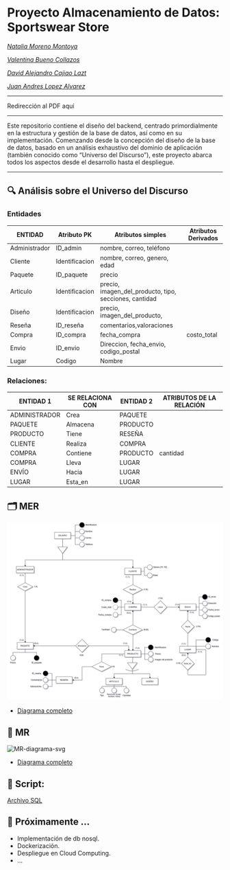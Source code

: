 # Proyecto Almacenamiento de Datos: Sportswear Store

*[Natalia Moreno Montoya](https://github.com/natam226)*

*[Valentina Bueno Collazos](https://github.com/valentinabc19)*

*[David Alejandro Cajiao Lazt](https://github.com/DCajiao)*

*[Juan Andres Lopez Alvarez](https://github.com/DCajiao)*

---

Redirección al PDF aquí

---

Este repositorio contiene el diseño del backend, centrado primordialmente en la estructura y gestión de la base de datos, así como en su implementación. Comenzando desde la concepción del diseño de la base de datos, basado en un análisis exhaustivo del dominio de aplicación (también conocido como “Universo del Discurso”), este proyecto abarca todos los aspectos desde el desarrollo hasta el despliegue.

---

## 🔍 Análisis sobre el Universo del Discurso

### Entidades

| ENTIDAD | Atributo PK | Atributos simples | Atributos Derivados |
| --- | --- | --- | --- |
| Administrador | ID_admin | nombre, correo, teléfono |  |
| Cliente | Identificacion | nombre, correo, genero, edad |  |
| Paquete | ID_paquete | precio |  |
| Articulo | Identificacion | precio, imagen_del_producto, tipo, secciones, cantidad |  |
| Diseño | Identificacion | precio, imagen_del_producto, |  |
| Reseña | ID_reseña | comentarios,valoraciones |  |
| Compra | ID_compra | fecha_compra | costo_total |
| Envio | ID_envio | Direccion, fecha_envio, codigo_postal |  |
| Lugar | Codigo | Nombre |  |

### Relaciones:

| ENTIDAD 1 | SE RELACIONA CON | ENTIDAD 2 | ATRIBUTOS DE LA RELACIÓN |
| --- | --- | --- | --- |
| ADMINISTRADOR | Crea | PAQUETE |  |
| PAQUETE | Almacena | PRODUCTO |  |
| PRODUCTO | Tiene | RESEÑA |  |
| CLIENTE | Realiza | COMPRA |  |
| COMPRA | Contiene | PRODUCTO | cantidad |
| COMPRA | Lleva  | LUGAR |  |
| ENVÍO | Hacia  | LUGAR |  |
| LUGAR | Esta_en | LUGAR |  |


## 🗂️ MER

<img src="https://raw.githubusercontent.com/DCajiao/sportswear_store/f131386f710e07b6b1eae32757bb5a2bbb08d070/images/MER.svg?token=A5OJHELNPLBERWW2CZX3MVLF4TDKU" alt="MER-diagrama-svg" width="auto"/>

- [Diagrama completo](https://drive.google.com/file/d/1OhrWwU322MSNL48Lc3sZaY-cKv6n9IXW/view)


## 🧩 MR

![MR-diagrama-svg](url)

- [Diagrama completo](https://drive.google.com/file/d/1OhrWwU322MSNL48Lc3sZaY-cKv6n9IXW/view)


## 📝 Script:

[Archivo SQL](https://github.com/DCajiao/sportswear_store/blob/main/sql/init.sql)


## 🚀 Próximamente …

- Implementación de db nosql.
- Dockerización.
- Despliegue en Cloud Computing.
- ...